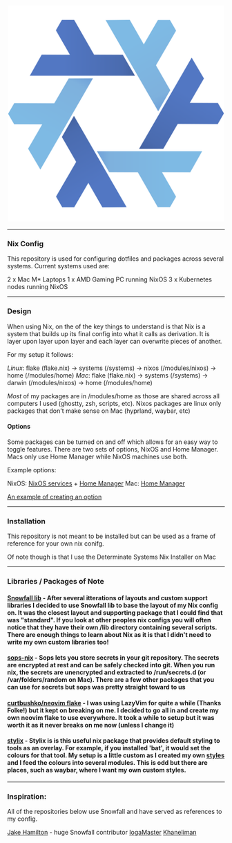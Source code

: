 <p align="center">
  <a href="https://github.com/curtbushko/nixos-config">
    <picture>
      <img src="https://raw.githubusercontent.com/curtbushko/nixos-config/main/nix-snowflake-colours.svg" width="500px" alt="Nix logo">
    </picture>
  </a>
</p>

* * *

### Nix Config

This repository is used for configuring dotfiles and packages across several systems. Current systems used are:

2 x Mac M* Laptops
1 x AMD Gaming PC running NixOS
3 x Kubernetes nodes running NixOS

* * *
### Design

When using Nix, on the of the key things to understand is that Nix is a system that builds up its final config into what it
calls as derivation. It is layer upon layer upon layer and each layer can overwrite pieces of another.

For my setup it follows:

*Linux*: flake (flake.nix) -> systems (/systems) -> nixos (/modules/nixos) -> home (/modules/home)
*Mac*: flake (flake.nix) -> systems (/systems) -> darwin (/modules/nixos) -> home (/modules/home)

*Most* of my packages are in /modules/home as those are shared across all computers I used (ghostty, zsh, scripts, etc). Nixos packages are linux only packages that don't make sense on Mac (hyprland, waybar, etc)

#### Options

Some packages can be turned on and off which allows for an easy way to toggle features. There are two sets of options, NixOS and Home Manager. Macs only use Home Manager while NixOS machines use both.

Example options:

NixOS: [NixOS services](https://github.com/curtbushko/nixos-config/blob/main/systems/x86_64-linux/gamingrig/default.nix#L15) + [Home Manager](https://github.com/curtbushko/nixos-config/blob/main/homes/x86_64-linux/curtbushko%40gamingrig/default.nix#L20)
Mac: [Home Manager](https://github.com/curtbushko/nixos-config/blob/main/homes/aarch64-darwin/curtbushko%40m1-air/default.nix#L17)

[An example of creating an
option](https://github.com/curtbushko/nixos-config/blob/main/modules/home/git/default.nix#L11)

* * *
### Installation 

This repository is not meant to be installed but can be used as a frame of reference for your own nix conifg.

Of note though is that I use the Determinate Systems Nix Installer on Mac

* * *
### Libraries / Packages of Note

#### [Snowfall lib](https://snowfall.org/) - After several itterations of layouts and custom support libraries I decided to use Snowfall lib to base the layout of my Nix config on. It was the closest layout and supporting package that I could find that was "standard". If you look at other peoples nix configs you will often notice that they have their own /lib directory containing several scripts. There are enough things to learn about Nix as it is that I didn't need to write my own custom libraries too!

#### [sops-nix](https://github.com/Mic92/sops-nix) - Sops lets you store secrets in your git repository. The secrets are encrypted at rest and can be safely checked into git. When you run nix, the secrets are unencrypted and extracted to /run/secrets.d (or /var/folders/random on Mac). There are a few other packages that you can use for secrets but sops was pretty straight toward to us

#### [curtbushko/neovim flake](https://github.com/curtbushko/neovim) - I was using LazyVim for quite a while (Thanks Folke!) but it kept on breaking on me. I decided to go all in and create my own neovim flake to use everywhere. It took a while to setup but it was worth it as it never breaks on me now (unless I change it)

#### [stylix](https://github.com/danth/stylix) - Stylix is is this useful nix package that provides default styling to tools as an overlay. For example, if you installed 'bat', it would set the colours for that tool. My setup is a little custom as I created my own [styles](https://github.com/curtbushko/nixos-config/tree/main/modules/home/styles) and I feed the colours into several modules. This is odd but there are places, such as waybar, where I want my own custom styles.

* * *
### Inspiration:

All of the repositories below use Snowfall and have served as references to my config.

[Jake Hamilton](https://github.com/jakehamilton/config) - huge Snowfall contributor
[IogaMaster](https://github.com/IogaMaster/dotfiles)
[Khaneliman](https://github.com/khaneliman/khanelinix)
